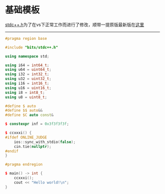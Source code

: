 # 基础模板

[stdc++.h](./stdc++.h)为了在vs下正常工作而进行了修改，顺带一提原版最新版在[这里](https://raw.githubusercontent.com/gcc-mirror/gcc/master/libstdc%2B%2B-v3/include/precompiled/stdc%2B%2B.h)

------

```cpp
#pragma region base

#include "bits/stdc++.h"

using namespace std;

using i64 = int64_t;
using u64 = uint64_t;
using i32 = int32_t;
using u32 = uint32_t;
using i16 = int16_t;
using u16 = uint16_t;
using i8 = int8_t;
using u8 = uint8_t;

#define $ auto
#define $$ auto&&
#define $C auto const&

$ constexpr inf = 0x3f3f3f3f;

$ ccxxxi() {
#ifdef ONLINE_JUDGE
    ios::sync_with_stdio(false);
    cin.tie(nullptr);
#endif
}

#pragma endregion

$ main() -> int {
    ccxxxi();
    cout << "Hello world!\n";
}

```

